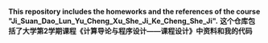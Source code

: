 **This repository includes the homeworks and the references of the course "Ji_Suan_Dao_Lun_Yu_Cheng_Xu_She_Ji_Ke_Cheng_She_Ji".**
**这个仓库包括了大学第2学期课程《计算导论与程序设计——课程设计》中资料和我的代码**
